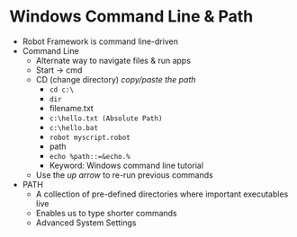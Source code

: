 # Windows Command Line & Path
- Robot Framework is command line-driven
- Command Line
  - Alternate way to navigate files & run apps
  - Start -> cmd
  - CD (change directory) *copy/paste the path*
    - `cd c:\`
    - `dir`
    - filename.txt
    - `c:\hello.txt (Absolute Path)`
    - `c:\hello.bat`
    - `robot myscript.robot`
    - path
    - `echo %path::=&echo.%`
    - Keyword: Windows command line tutorial
  - Use the *up arrow* to re-run previous commands
- PATH
  - A collection of pre-defined directories where important executables live
  - Enables us to type shorter commands
  - Advanced System Settings